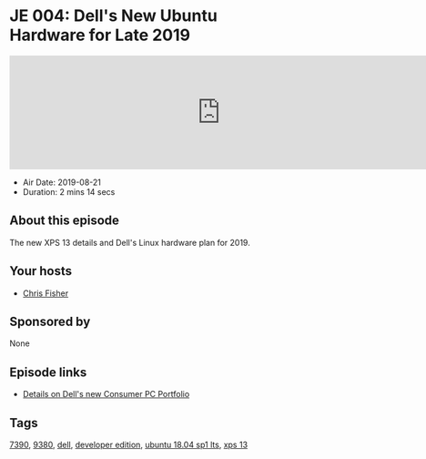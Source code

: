 # JE 004: Dell's New Ubuntu Hardware for Late 2019

<iframe src="https://player.fireside.fm/v2/WTrMvATU+CwE4PH5N?theme=dark" width="740" height="200" frameborder="0" scrolling="no"></iframe>

* Air Date: 2019-08-21
* Duration: 2 mins 14 secs

## About this episode

The new XPS 13 details and Dell's Linux hardware plan for 2019.

## Your hosts
* [Chris Fisher](https://extras.show//hosts/chrislas)

## Sponsored by

None



## Episode links

  * [Details on Dell's new Consumer PC Portfolio](https://blog.dell.com/en-us/dells-new-consumer-pc-portfolio-unveiled-ifa-2019/ "Details on Dell's new Consumer PC Portfolio")



## Tags

[7390](https://extras.show//tags/7390), [9380](https://extras.show//tags/9380), [dell](https://extras.show//tags/dell), [developer edition](https://extras.show//tags/developer%20edition), [ubuntu 18.04 sp1 lts](https://extras.show//tags/ubuntu%2018.04%20sp1%20lts), [xps 13](https://extras.show//tags/xps%2013)
